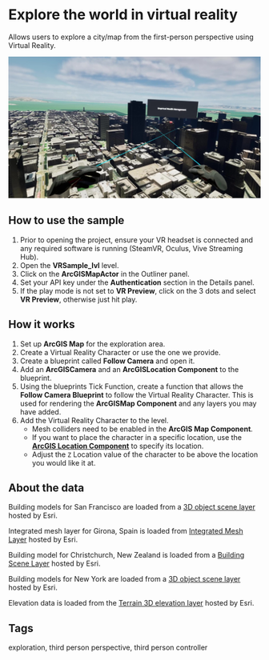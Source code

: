 # Explore the world in virtual reality

Allows users to explore a city/map from the first-person perspective using Virtual Reality.

![Image of Virtual Reality Sample](VRSample.png)

## How to use the sample

1. Prior to opening the project, ensure your VR headset is connected and any required software is running (SteamVR, Oculus, Vive Streaming Hub).
2. Open the **VRSample_lvl** level.
3. Click on the **ArcGISMapActor** in the Outliner panel.
4. Set your API key under the **Authentication** section in the Details panel.
5. If the play mode is not set to **VR Preview**, click on the 3 dots and select **VR Preview**, otherwise just hit play.


## How it works

1. Set up **ArcGIS Map** for the exploration area.
2. Create a Virtual Reality Character or use the one we provide.
3. Create a blueprint called **Follow Camera** and open it.
4. Add an **ArcGISCamera** and an **ArcGISLocation Component** to the blueprint. 
5. Using the blueprints Tick Function, create a function that allows the **Follow Camera Blueprint** to follow the Virtual Reality Character. This is used for rendering the **ArcGISMap Component** and any layers you may have added.  
3. Add the Virtual Reality Character to the level.
   - Mesh colliders need to be enabled in the **ArcGIS Map Component**.
   - If you want to place the character in a specific location, use the [**ArcGIS Location Component**](https://developers.arcgis.com/unreal-engine/maps/location-component/) to specify its location.
   - Adjust the `Z` Location value of the character to be above the location you would like it at.

## About the data

Building models for San Francisco are loaded from a [3D object scene layer](https://tiles.arcgis.com/tiles/z2tnIkrLQ2BRzr6P/arcgis/rest/services/SanFrancisco_Bldgs/SceneServer) hosted by Esri.

Integrated mesh layer for Girona, Spain is loaded from [Integrated Mesh Layer](https://tiles.arcgis.com/tiles/z2tnIkrLQ2BRzr6P/arcgis/rest/services/Girona_Spain/SceneServer) hosted by Esri.

Building model for Christchurch, New Zealand is loaded from a [Building Scene Layer](https://tiles.arcgis.com/tiles/pmcEyn9tLWCoX7Dm/arcgis/rest/services/cclibrary1_wgs84/SceneServer) hosted by Esri.

Building models for New York are loaded from a [3D object scene layer](https://tiles.arcgis.com/tiles/P3ePLMYs2RVChkJx/arcgis/rest/services/Buildings_NewYork_17/SceneServer) hosted by Esri.

Elevation data is loaded from the [Terrain 3D elevation layer](https://www.arcgis.com/home/item.html?id=7029fb60158543ad845c7e1527af11e4) hosted by Esri.

## Tags

exploration, third person perspective, third person controller
